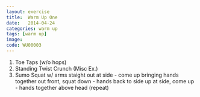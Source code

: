 ```yaml
---
layout: exercise
title:  Warm Up One
date:   2014-04-24
categories: warm up
tags: [warm up]
image: 
code: WU00003
---
```


1. Toe Taps (w/o hops)
2. Standing Twist Crunch (Misc Ex.)
3. Sumo Squat w/ arms staight out at side - come up bringing hands together out front, squat down - hands back to side up at side, come up - hands together above head (repeat)